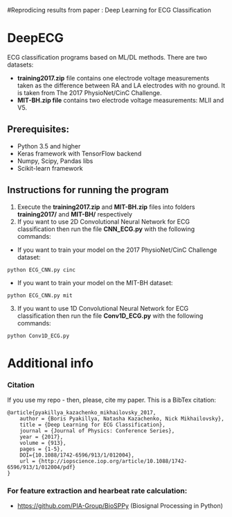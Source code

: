 #Reprodicing results from paper : Deep Learning for ECG Classification


# DeepECG
ECG classification programs based on ML/DL methods. There are two datasets:
 - **training2017.zip** file contains one electrode voltage measurements taken as the difference between RA and LA electrodes with no ground. It is taken from The 2017 PhysioNet/CinC Challenge.
 - **MIT-BH.zip file** contains two electrode voltage measurements: MLII and V5.

## Prerequisites:
- Python 3.5 and higher
- Keras framework with TensorFlow backend
- Numpy, Scipy, Pandas libs
- Scikit-learn framework 

## Instructions for running the program
1) Execute the **training2017.zip** and **MIT-BH.zip** files into folders **training2017/** and **MIT-BH/** respectively
2) If you want to use 2D Convolutional Neural Network for ECG classification then run the file **CNN_ECG.py** with the following commands:
 - If you want to train your model on the 2017 PhysioNet/CinC Challenge dataset:
```
python ECG_CNN.py cinc
```
 - If you want to train your model on the MIT-BH dataset:
```
python ECG_CNN.py mit
```
3) If you want to use 1D Convolutional Neural Network for ECG classification then run the file **Conv1D_ECG.py** with the following commands:
```
python Conv1D_ECG.py
```
  
# Additional info
### Citation
If you use my repo - then, please, cite my paper. This is a BibTex citation:


    @article{pyakillya_kazachenko_mikhailovsky_2017,
        author = {Boris Pyakillya, Natasha Kazachenko, Nick Mikhailovsky},
        title = {Deep Learning for ECG Classification},
        journal = {Journal of Physics: Conference Series},
        year = {2017},
        volume = {913},
        pages = {1-5},
        DOI={10.1088/1742-6596/913/1/012004},
        url = {http://iopscience.iop.org/article/10.1088/1742-6596/913/1/012004/pdf}
    }


### For feature extraction and hearbeat rate calculation:
- https://github.com/PIA-Group/BioSPPy (Biosignal Processing in Python)
